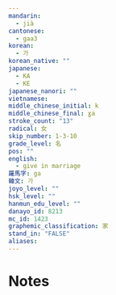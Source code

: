 ```yaml
---
mandarin:
  - jià
cantonese:
  - gaa3
korean:
  - 가
korean_native: ""
japanese:
  - KA
  - KE
japanese_nanori: ""
vietnamese:
middle_chinese_initial: k
middle_chinese_final: ɣa
stroke_count: "13"
radical: 女
skip_number: 1-3-10
grade_level: 名
pos: ""
english:
  - give in marriage
羅馬字: ga
韓文: 가
joyo_level: ""
hsk_level: ""
hanmun_edu_level: ""
danayo_id: 8213
mc_id: 1423
graphemic_classification: 家
stand_in: "FALSE"
aliases:
---
```


# Notes
